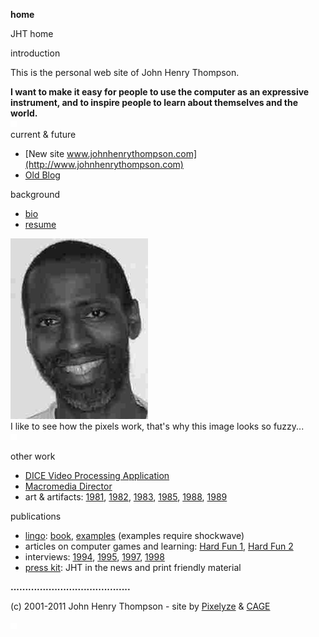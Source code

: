 **home**

JHT home

introduction

This is the personal web site of John Henry Thompson.

**I want to make it easy for people to use the computer as an expressive instrument, and to inspire people to learn about themselves and the world.**  
![](images/spacer.gif)  
current & future

- [New site www.johnhenrythompson.com](http://www.johnhenrythompson.com)
- [Old Blog](../blog/index.md)

background

- [bio](bio.md)
- [resume](resume.md)

![](images/jt_cu.jpg)  
I like to see how the pixels work, that's why this image looks so fuzzy...  
![](images/spacer.gif)

other work

- [DICE Video Processing Application](newwork.md)
- [Macromedia Director](http://www.adobe.com/products/director/)
- art & artifacts: [1981](art1981.md), [1982](art1982.md), [1983](art1983.md), [1985](art1985.md), [1988](art1988.md), [1989](art1989.md)

publications

- [lingo](lingo.md): [book](lingoworkshop.md), [examples](lingoexamples.md) (examples require shockwave)
- articles on computer games and learning: [Hard Fun 1](hardfun1.md), [Hard Fun 2](hardfun2.md)
- interviews: [1994](interview1994.md), [1995](interview1995.md), [1997](interview1997.md), [1998](interview1998.md)
- [press kit](publications.md): JHT in the news and print friendly material

**.........................................**

(c) 2001-2011 John Henry Thompson - site by [Pixelyze](http://www.pixelyze.com/) & [CAGE](http://www.cage.nl/)

![](images/spacer.gif)
